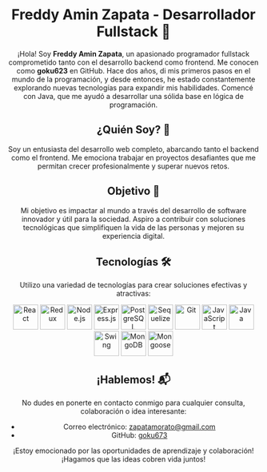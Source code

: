 <div align="center">

# Freddy Amin Zapata - Desarrollador Fullstack 🚀

¡Hola! Soy **Freddy Amin Zapata**, un apasionado programador fullstack comprometido tanto con el desarrollo backend como frontend. Me conocen como **goku623** en GitHub. Hace dos años, di mis primeros pasos en el mundo de la programación, y desde entonces, he estado constantemente explorando nuevas tecnologías para expandir mis habilidades. Comencé con Java, que me ayudó a desarrollar una sólida base en lógica de programación.

## ¿Quién Soy? 🤔

Soy un entusiasta del desarrollo web completo, abarcando tanto el backend como el frontend. Me emociona trabajar en proyectos desafiantes que me permitan crecer profesionalmente y superar nuevos retos.

## Objetivo 🎯

Mi objetivo es impactar al mundo a través del desarrollo de software innovador y útil para la sociedad. Aspiro a contribuir con soluciones tecnológicas que simplifiquen la vida de las personas y mejoren su experiencia digital.

## Tecnologías 🛠️

Utilizo una variedad de tecnologías para crear soluciones efectivas y atractivas:

<div align="center">
  <img src="https://cdn.jsdelivr.net/gh/devicons/devicon/icons/react/react-original.svg" alt="React" width="50" height="50"/>
  <img src="https://cdn.jsdelivr.net/gh/devicons/devicon/icons/redux/redux-original.svg" alt="Redux" width="50" height="50"/>
  <img src="https://cdn.jsdelivr.net/gh/devicons/devicon/icons/nodejs/nodejs-original.svg" alt="Node.js" width="50" height="50"/>
  <img src="https://cdn.jsdelivr.net/gh/devicons/devicon/icons/express/express-original.svg" alt="Express.js" width="50" height="50"/>
  <img src="https://cdn.jsdelivr.net/gh/devicons/devicon/icons/postgresql/postgresql-original.svg" alt="PostgreSQL" width="50" height="50"/>
  <img src="https://cdn.jsdelivr.net/gh/devicons/devicon/icons/sequelize/sequelize-original.svg" alt="Sequelize" width="50" height="50"/>
  <img src="https://cdn.jsdelivr.net/gh/devicons/devicon/icons/git/git-original.svg" alt="Git" width="50" height="50"/>
  <img src="https://cdn.jsdelivr.net/gh/devicons/devicon/icons/javascript/javascript-original.svg" alt="JavaScript" width="50" height="50"/>
  <img src="https://cdn.jsdelivr.net/gh/devicons/devicon/icons/java/java-original.svg" alt="Java" width="50" height="50"/>
 <img src="[https://cdn.jsdelivr.net/gh/devicons/devicon/icons/java/java-original-wordmark.svg ↗](https://cdn.jsdelivr.net/gh/devicons/devicon/icons/java/java-original-wordmark.svg)" alt="Swing" width="50" height="50"/>
  <img src="https://cdn.jsdelivr.net/gh/devicons/devicon/icons/mongodb/mongodb-original.svg" alt="MongoDB" width="50" height="50"/>
 <img src="[https://cdn.jsdelivr.net/gh/devicons/devicon/icons/mongoose/mongoose-original-wordmark.svg ↗](https://cdn.jsdelivr.net/gh/devicons/devicon/icons/mongoose/mongoose-original-wordmark.svg)" alt="Mongoose" width="50" height="50"/>

</div>

## ¡Hablemos! 📬

No dudes en ponerte en contacto conmigo para cualquier consulta, colaboración o idea interesante:

- Correo electrónico: zapatamorato@gmail.com
- GitHub: [goku673](https://github.com/goku673)

¡Estoy emocionado por las oportunidades de aprendizaje y colaboración! ¡Hagamos que las ideas cobren vida juntos!

</div>

